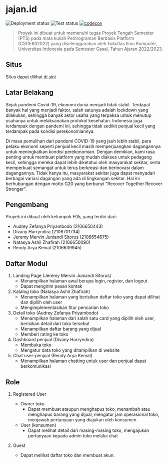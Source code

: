 # jajan.id

![Deployment status](https://github.com/PBPF05/jajan-id/actions/workflows/dpl.yml/badge.svg)
![Test status](https://github.com/PBPF05/jajan-id/actions/workflows/test.yml/badge.svg)
[![codecov](https://codecov.io/gh/PBPF05/jajan-id/branch/main/graph/badge.svg?token=L2LLHWAWUR)](https://codecov.io/gh/PBPF05/jajan-id)

> Proyek ini dibuat untuk memenuhi tugas Proyek Tengah Semester (PTS) pada mata kuliah Pemrograman Berbasis Platform (CSGE602022) yang diselenggarakan oleh Fakultas Ilmu Komputer, Universitas Indonesia pada Semester Gasal, Tahun Ajaran 2022/2023.

## Situs

Situs dapat dilihat [di sini](https://jajanid.herokuapp.com/)

## Latar Belakang

Sejak pandemi Covid-19, ekonomi dunia menjadi tidak stabil. Terdapat banyak hal yang menjadi faktor, salah satunya adalah lockdown yang dilakukan, sehingga banyak aktor usaha yang terpaksa untuk menutup usahanya untuk melaksanakan protokol kesehatan. Indonesia juga terdampak dengan pandemi ini, sehingga tidak sedikit penjual kecil yang terdampak pada kondisi perekonomiannya.

Di masa pemulihan dari pandemi COVID-19 yang jauh lebih stabil, para pelaku ekonomi seperti penjual kecil masih memperjuangkan dagangannya untuk meningkatkan kondisi perekonomian. Dengan demikian, kami rasa penting untuk membuat platform yang mudah diakses untuk pedagang kecil, sehingga mereka dapat lebih diketahui oleh masyarakat sekitar, serta memperkuat semangat untuk terus berkreasi dan berinovasi dalam dagangannya. Tidak hanya itu, masyarakat sekitar juga dapat menyadari berbagai variasi dagangan yang ada di lingkungan sekitar. Hal ini berhubungan dengan motto G20 yang berbunyi "Recover Together Recover Stronger".

## Pengembang

Proyek ini dibuat oleh kelompok F05, yang terdiri dari:

- Audrey Zefanya Priyambodo (2106650443)
- Divany Harryndira (2106701734)
- Jeremy Mervin Juniandi Sitorus (2106654675)
- Natasya Ashil Zhafirah (2106650090)
- Rendy Arya Kemal (2106639945)

## Daftar Modul

1. Landing Page (Jeremy Mervin Juniandi Sitorus)
   - Menampilkan halaman awal berupa login, register, dan logout
   - Dapat mengirim pesan kontak
2. Katalog toko (Natasya Ashil Zhafirah)
   - Menampilkan halaman yang berisikan daftar toko yang dapat dilihat dan dipilih oleh user
   - Mengimplementasikan fitur pencarian toko
3. Detail toko (Audrey Zefanya Priyambodo)
   - Menampilkan halaman dari salah satu card yang dipilih oleh user, berisikan detail dari toko tersebut
   - Menampilkan daftar barang yang dijual
   - Memberi rating ke toko
4. Dashboard penjual (Divany Harryndira)
   - Membuka toko
   - Mengatur data toko yang ditampilkan di website
5. Chat user-penjual (Rendy Arya Kemal)
   - Menampilkan halaman chatting untuk user dan penjual dapat berkomunikasi

## Role

1. Registered User

   - Owner toko
     - Dapat membuat ataupun menghapus toko, menambah atau menghapus barang yang dijual, mengatur jam operasional toko, menjawab pertanyaan yang diajukan oleh konsumen
   - User (konsumen)
     - Dapat melihat detail dari masing-masing toko, mengajukan pertanyaan kepada admin toko melalui chat

2. Guest
   - Dapat melihat daftar toko dan membuat akun.
